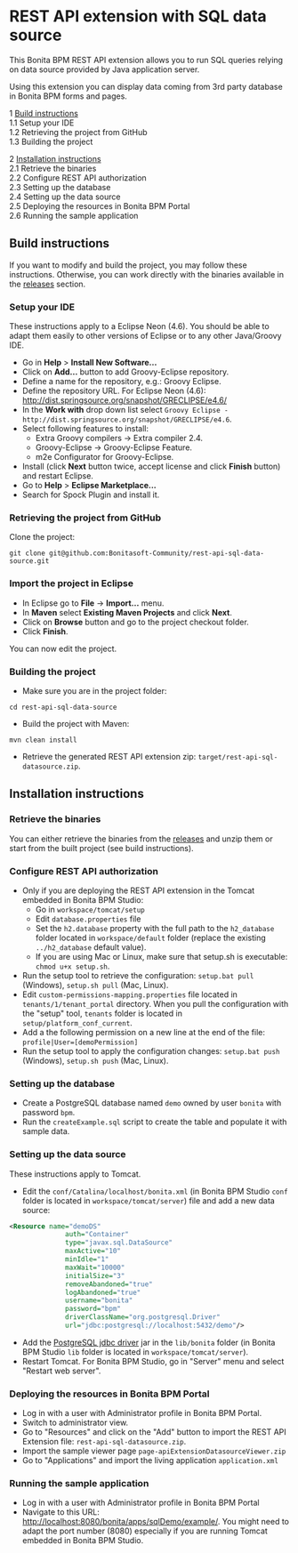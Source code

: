 # REST API extension with SQL data source

This Bonita BPM REST API extension allows you to run SQL queries relying on data source provided by Java application server.

Using this extension you can display data coming from 3rd party database in Bonita BPM forms and pages.

1 [Build instructions](build-instructions)<br>
1.1 Setup your IDE<br>
1.2 Retrieving the project from GitHub<br>
1.3 Building the project<br>

2 [Installation instructions](installation-instructions)<br>
2.1 Retrieve the binaries<br>
2.2 Configure REST API authorization<br>
2.3 Setting up the database<br>
2.4 Setting up the data source<br>
2.5 Deploying the resources in Bonita BPM Portal<br>
2.6 Running the sample application<br>


## Build instructions
If you want to modify and build the project, you may follow these instructions.
Otherwise, you can work directly with the binaries available in the [releases](../../releases) section.


### Setup your IDE
These instructions apply to a Eclipse Neon (4.6). You should be able to adapt them easily to other versions of Eclipse or to any other Java/Groovy IDE.

- Go in **Help** > **Install New Software...**
- Click on **Add...** button to add Groovy-Eclipse repository.
- Define a name for the repository, e.g.: Groovy Eclipse.
- Define the repository URL. For Eclipse Neon (4.6): http://dist.springsource.org/snapshot/GRECLIPSE/e4.6/
- In the **Work with** drop down list select `Groovy Eclipse - http://dist.springsource.org/snapshot/GRECLIPSE/e4.6`.
- Select following features to install:
	- Extra Groovy compilers -> Extra compiler 2.4.
	- Groovy-Eclipse -> Groovy-Eclipse Feature.
	- m2e Configurator for Groovy-Eclipse.
- Install (click **Next** button twice, accept license and click **Finish** button) and restart Eclipse.
- Go to **Help** > **Eclipse Marketplace...**
- Search for Spock Plugin and install it.


### Retrieving the project from GitHub

Clone the project:

```shell
git clone git@github.com:Bonitasoft-Community/rest-api-sql-data-source.git
```


### Import the project in Eclipse

- In Eclipse go to **File** -> **Import...** menu.
- In **Maven** select **Existing Maven Projects** and click **Next**.
- Click on **Browse** button and go to the project checkout folder.
- Click **Finish**.

You can now edit the project.


### Building the project

- Make sure you are in the project folder:
```shell
cd rest-api-sql-data-source
```

- Build the project with Maven:
```shell
mvn clean install
```
- Retrieve the generated REST API extension zip: `target/rest-api-sql-datasource.zip`.


## Installation instructions

### Retrieve the binaries

You can either retrieve the binaries from the [releases](../../releases) and unzip them or start from the built project (see build instructions).


### Configure REST API authorization

- Only if you are deploying the REST API extension in the Tomcat embedded in Bonita BPM Studio:
  - Go in `workspace/tomcat/setup`
  - Edit `database.properties` file
  - Set the `h2.database` property with the full path to the `h2_database` folder located in `workspace/default` folder (replace the existing `../h2_database` default value).
  - If you are using Mac or Linux, make sure that setup.sh is executable: `chmod u+x setup.sh`.
- Run the setup tool to retrieve the configuration: `setup.bat pull` (Windows), `setup.sh pull` (Mac, Linux).
- Edit `custom-permissions-mapping.properties` file located in `tenants/1/tenant_portal` directory. When you pull the configuration with the "setup" tool, `tenants` folder is located in `setup/platform_conf_current`.
- Add a the following permission on a new line at the end of the file: `profile|User=[demoPermission]`
- Run the setup tool to apply the configuration changes: `setup.bat push` (Windows), `setup.sh push` (Mac, Linux).

### Setting up the database

- Create a PostgreSQL database named `demo` owned by user `bonita` with password `bpm`.
- Run the `createExample.sql` script to create the table and populate it with sample data.


### Setting up the data source

These instructions apply to Tomcat.

- Edit the `conf/Catalina/localhost/bonita.xml` (in Bonita BPM Studio `conf` folder is located in `workspace/tomcat/server`) file and add a new data source:

```xml
<Resource name="demoDS"
              auth="Container"
              type="javax.sql.DataSource"
              maxActive="10"
              minIdle="1"
              maxWait="10000"
              initialSize="3"
              removeAbandoned="true"
              logAbandoned="true"
              username="bonita"
              password="bpm"
              driverClassName="org.postgresql.Driver"
              url="jdbc:postgresql://localhost:5432/demo"/>
```

- Add the [PostgreSQL jdbc driver](https://jdbc.postgresql.org/download.html) jar in the `lib/bonita` folder (in Bonita BPM Studio `lib` folder is located in `workspace/tomcat/server`).
- Restart Tomcat. For Bonita BPM Studio, go in "Server" menu and select "Restart web server".


### Deploying the resources in Bonita BPM Portal

- Log in with a user with Administrator profile in Bonita BPM Portal.
- Switch to administrator view.
- Go to "Resources" and click on the "Add" button to import the REST API Extension file: `rest-api-sql-datasource.zip`.
- Import the sample viewer page `page-apiExtensionDatasourceViewer.zip`
- Go to "Applications" and import the living application `application.xml`


### Running the sample application

- Log in with a user with Administrator profile in Bonita BPM Portal
- Navigate to this URL:
[http://localhost:8080/bonita/apps/sqlDemo/example/](http://localhost:8080/bonita/apps/sqlDemo/example/). You might need to adapt the port number (8080) especially if you are running Tomcat embedded in Bonita BPM Studio.
